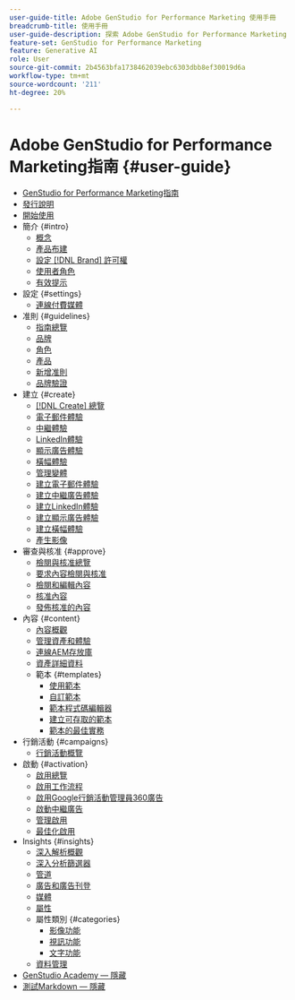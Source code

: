 ```yaml
---
user-guide-title: Adobe GenStudio for Performance Marketing 使用手冊
breadcrumb-title: 使用手冊
user-guide-description: 探索 Adobe GenStudio for Performance Marketing 的功能。了解如何快速建立符合品牌形象的資產、產生變化版本並最佳化體驗。
feature-set: GenStudio for Performance Marketing
feature: Generative AI
role: User
source-git-commit: 2b4563bfa1738462039ebc6303dbb8ef30019d6a
workflow-type: tm+mt
source-wordcount: '211'
ht-degree: 20%

---
```



# Adobe GenStudio for Performance Marketing指南 {#user-guide}

+ [GenStudio for Performance Marketing指南](home.md)
+ [發行說明](release-notes.md)
+ [開始使用](get-started.md)
+ 簡介 {#intro}
   + [概念](concepts.md)
   + [產品布建](product-provisioning.md)
   + [設定 [!DNL Brand] 許可權](configure-brand-permissions.md)
   + [使用者角色](user-roles.md)
   + [有效提示](effective-prompts.md)
+ 設定 {#settings}
   + [連線付費媒體](connectors/connect-channel.md)
+ 准則 {#guidelines}
   + [指南總覽](guidelines/overview.md)
   + [品牌](guidelines/brands.md)
   + [角色](guidelines/personas.md)
   + [產品](guidelines/products.md)
   + [新增准則](guidelines/add-guidelines.md)
   + [品牌驗證](guidelines/brand-validation.md)
+ 建立 {#create}
   + [[!DNL Create] 總覽](create/overview.md)
   + [電子郵件體驗](create/email-experiences.md)
   + [中繼體驗](create/meta-experiences.md)
   + [LinkedIn體驗](create/linkedin-experiences.md)
   + [顯示廣告體驗](create/display-ad-experiences.md)
   + [橫幅體驗](create/banner-experiences.md)
   + [管理變體](create/manage-variants.md)
   + [建立電子郵件體驗](create/create-email-experience.md)
   + [建立中繼廣告體驗](create/create-meta-ad.md)
   + [建立LinkedIn體驗](create/create-linkedin.md)
   + [建立顯示廣告體驗](create/create-display-ad.md)
   + [建立橫幅體驗](create/create-banner-experience.md)
   + [產生影像](create/generate-assets.md)
+ 審查與核准 {#approve}
   + [檢閱與核准總覽](approvals/overview.md)
   + [要求內容檢閱與核准](approvals/request-review.md)
   + [檢閱和編輯內容](approvals/review-and-edit.md)
   + [核准內容](approvals/approve-content.md)
   + [發佈核准的內容](approvals/publish-content.md)
+ 內容 {#content}
   + [內容概觀](content/overview.md)
   + [管理資產和體驗](content/manage-assets.md)
   + [連線AEM存放庫](content/connect-aem-repo.md)
   + [資產詳細資料](content/asset-details.md)
   + 範本 {#templates}
      + [使用範本](content/use-templates.md)
      + [自訂範本](content/customize-template.md)
      + [範本程式碼編輯器](content/code-editor.md)
      + [建立可存取的範本](content/accessibility-for-templates.md)
      + [範本的最佳實務](content/best-practices-for-templates.md)
+ 行銷活動 {#campaigns}
   + [行銷活動概覽](campaigns/overview.md)
+ 啟動 {#activation}
   + [啟用總覽](activation/overview.md)
   + [啟用工作流程](activation/create-activation.md)
   + [啟用Google行銷活動管理員360廣告](activation/activate-cm360-ad.md)
   + [啟動中繼廣告](activation/activate-meta-ad.md)
   + [管理啟用](activation/manage-activations.md)
   + [最佳化啟用](activation/troubleshooting.md)
+ Insights {#insights}
   + [深入解析概觀](insights/overview.md)
   + [深入分析篩選器](insights/filter-views.md)
   + [管道](insights/channels.md)
   + [廣告和廣告刊登](insights/ads.md)
   + [媒體](insights/media.md)
   + [屬性](insights/attributes.md)
   + 屬性類別 {#categories}
      + [影像功能](insights/image-features.md)
      + [視訊功能](insights/video-features.md)
      + [文字功能](insights/text-features.md)
   + [資料管理](insights/data-management.md)
+ [GenStudio Academy — 隱藏](genstudioacademy.md)
+ [測試Markdown — 隱藏](test-markdown.md)
